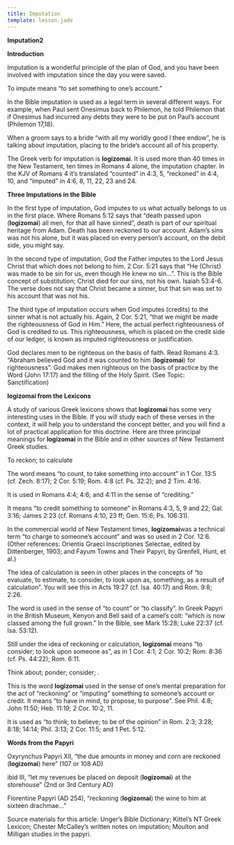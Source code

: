 ```yaml
---
title: Imputation
template: lesson.jade
---
```



**Imputation2**

**Introduction**

Imputation is a wonderful principle of the plan of God, and you have
been involved with imputation since the day you were saved.

To impute means “to set something to one’s account.”

In the Bible imputation is used as a legal term in several different
ways. For example, when Paul sent Onesimus back to Philemon, he told
Philemon that if Onesimus had incurred any debts they were to be put on
Paul’s account (Philemon 17,18).

When a groom says to a bride “with all my worldly good I thee endow”, he
is talking about imputation, placing to the bride’s account all of his
property.

The Greek verb for imputation is **logizomai**. It is used more than 40
times in the New Testament, ten times in Romans 4 alone, the imputation
chapter. In the KJV of Romans 4 it’s translated “counted” in 4:3, 5,
“reckoned” in 4:4, 10, and “imputed” in 4:6, 8, 11, 22, 23 and 24.

**Three Imputations in the Bible**

In the first type of imputation, God imputes to us what actually belongs
to us in the first place. Where Romans 5:12 says that “death passed upon
(**logizomai**) all men, for that all have sinned”, death is part of our
spiritual heritage from Adam. Death has been reckoned to our account.
Adam’s sins was not his alone, but it was placed on every person’s
account, on the debit side, you might say.

In the second type of imputation, God the Father imputes to the Lord
Jesus Christ that which does not belong to him. 2 Cor. 5:21 says that
“He (Christ) was made to be sin for us, even though He knew no sin…”.
This is the Bible concept of substitution; Christ died for our sins, not
his own. Isaiah 53:4-6. The verse does not say that Christ became a
sinner, but that sin was set to his account that was not his.

The third type of imputation occurs when God imputes (credits) to the
sinner what is not actually his. Again, 2 Cor. 5:21, “that we might be
made the righteousness of God in Him.” Here, the actual perfect
righteousness of God is credited to us. This righteousness, which is
placed on the credit side of our ledger, is known as imputed
righteousness or justification.

God declares men to be righteous on the basis of faith. Read Romans 4:3.
“Abraham believed God and it was counted to him (**logizomai**) for
righteousness”. God makes men righteous on the basis of practice by the
Word (John 17:17) and the filling of the Holy Spirit. (See Topic:
Sanctification)

**logizomai from the Lexicons**

A study of various Greek lexicons shows that **logizomai** has some very
interesting uses in the Bible. If you will study each of these verses in
the context, it will help you to understand the concept better, and you
will find a lot of practical application for this doctrine. Here are
three principal meanings for **logizomai** in the Bible and in other
sources of New Testament Greek studies.

To reckon; to calculate

The word means “to count, to take something into account” in 1 Cor. 13:5
(cf. Zech. 8:17); 2 Cor. 5:19; Rom. 4:8 (cf. Ps. 32:2); and 2 Tim. 4:16.

It is used in Romans 4:4; 4:6; and 4:11 in the sense of “crediting.”

It means “to credit something to someone” in Romans 4:3, 5, 9 and 22;
Gal. 3:16; James 2:23 (cf. Romans 4:10, 23 ff; Gen. 15:6; Ps. 106:31).

In the commercial world of New Testament times, **logizomai**was a
technical term “to charge to someone’s account” and was so used in 2
Cor. 12:6. (Other references: Orientis Graeci Inscriptiones Selectae,
edited by Dittenberger, 1903; and Fayum Towns and Their Papyri, by
Grenfell, Hunt, et al.)

The idea of calculation is seen in other places in the concepts of “to
evaluate, to estimate, to consider, to look upon as, something, as a
result of calculation”. You will see this in Acts 19:27 (cf. Isa. 40:17)
and Rom. 9:8; 2:26.

The word is used in the sense of “to count” or “to classify”. In Greek
Papyri in the British Museum, Kenyon and Bell said of a camel’s colt:
“which is now classed among the full grown.” In the Bible, see Mark
15:28; Luke 22:37 (cf. Isa. 53:12).

Still under the idea of reckoning or calculation, **logizomai** means
“to consider; to look upon someone as”, as in 1 Cor. 4:1; 2 Cor. 10:2;
Rom. 8:36 (cf. Ps. 44:22); Rom. 6:11.

Think about; ponder; consider; .

This is the word **logizomai** used in the sense of one’s mental
preparation for the act of “reckoning” or “imputing” something to
someone’s account or credit. It means “to have in mind, to propose, to
purpose”. See Phil. 4:8; John 11:50; Heb. 11:19; 2 Cor. 10:2, 11.

It is used as “to think; to believe; to be of the opinion” in Rom. 2:3;
3:28; 8:18; 14:14; Phil. 3:13; 2 Cor. 11:5; and 1 Pet. 5:12.

**Words from the Papyri**

Oxyrynchus Papyri XII, “the due amounts in money and corn are reckoned
(**logizomai**) here” (107 or 108 AD)

ibid III, “let my revenues be placed on deposit (**logizomai**) at the
storehouse” (2nd or 3rd Century AD)

Florentine Papyri (AD 254), “reckoning (**logizomai**) the wine to him
at sixteen drachmae…”

Source materials for this article: Unger’s Bible Dictionary; Kittel’s NT
Greek Lexicon; Chester McCalley’s written notes on imputation; Moulton
and Milligan studies in the papyri.

